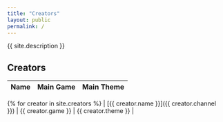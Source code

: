 ```yaml
---
title: "Creators"
layout: public
permalink: /
---
```


{{ site.description }}

## Creators

| Name | Main Game | Main Theme |
| --- | --- | --- |
{% for creator in site.creators %}
| [{{ creator.name }}]({{ creator.channel }}) | {{ creator.game }} | {{ creator.theme }} |
